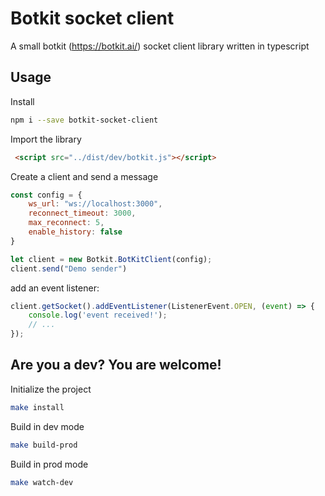 # Botkit socket client

A small botkit (https://botkit.ai/) socket client library written in typescript

## Usage
Install
```sh
npm i --save botkit-socket-client
```

Import the library
```html
 <script src="../dist/dev/botkit.js"></script>
```

Create a client and send a message
```js
const config = {
    ws_url: "ws://localhost:3000",
    reconnect_timeout: 3000,
    max_reconnect: 5,
    enable_history: false
}

let client = new Botkit.BotKitClient(config);
client.send("Demo sender")
```

add an event listener:
```ts
client.getSocket().addEventListener(ListenerEvent.OPEN, (event) => {
    console.log('event received!');
    // ...
});
```

## Are you a dev? You are welcome!

Initialize the project
```sh
make install
```

Build in dev mode
```sh
make build-prod
```

Build in prod mode
```sh
make watch-dev
```
